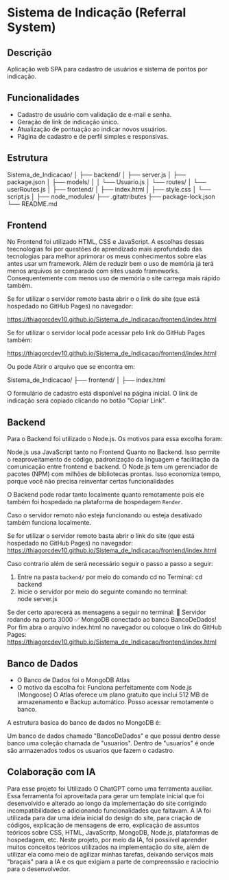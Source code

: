 # Sistema de Indicação (Referral System)

## Descrição
Aplicação web SPA para cadastro de usuários e sistema de pontos por indicação.

## Funcionalidades
- Cadastro de usuário com validação de e-mail e senha.
- Geração de link de indicação único.
- Atualização de pontuação ao indicar novos usuários.
- Página de cadastro e de perfil simples e responsivas.

## Estrutura
Sistema_de_Indicacao/
│
├── backend/
│   ├── server.js
│   ├── package.json
│   ├── models/
│   │   └── Usuario.js
│   └── routes/
│       └── userRoutes.js
│
├── frontend/
│   ├── index.html
│   ├── style.css
│   └── script.js
│
├── node_modules/
├── .gitattributes
├── package-lock.json
└── README.md

## Frontend

No Frontend foi utilizado HTML, CSS e JavaScript. A escolhas dessas teecnologias foi por questões de aprendizado mais aprofundado das tecnologias para melhor aprimorar os meus conhecimentos sobre elas antes usar um framework. Além de reduzir bem o uso de memória já terá menos arquivos se comparado com sites usado frameworks. Consequentemente com menos uso de memória o site carrega mais rápido também.

Se for utilizar o servidor remoto basta abrir o o link do site (que está hospedado no GitHub Pages) no navegador:

https://thiagorcdev10.github.io/Sistema_de_Indicacao/frontend/index.html

Se for utilizar o servidor local pode acessar pelo link do GitHub Pages também:

https://thiagorcdev10.github.io/Sistema_de_Indicacao/frontend/index.html 

Ou pode Abrir o arquivo que se encontra em:

Sistema_de_Indicacao/
├── frontend/
│ ├── index.html

O formulário de cadastro está disponível na página inicial.
O link de indicação será copiado clicando no botão "Copiar Link".

## Backend

Para o Backend foi utilizado o Node.js. Os motivos para essa excolha foram:

Node.js usa JavaScript tanto no Frontend Quanto no Backend. Isso permite o reaproveitamento de código, padronização da linguagem e facilitação da comunicação entre frontend e backend.
O Node.js tem um gerenciador de pacotes (NPM) com milhões de bibliotecas prontas. Isso economiza tempo, porque você não precisa reinventar certas funcionalidades

O Backend pode rodar tanto localmente quanto remotamente pois ele também foi hospedado na plataforma de hospedagem `Render`.

Caso o servidor remoto não esteja funcionando ou esteja desativado também funciona localmente.

Se for utilizar o servidor remoto basta abrir o link do site (que está hospedado no GitHub Pages) no navegador:
https://thiagorcdev10.github.io/Sistema_de_Indicacao/frontend/index.html

Caso contrario além de será necessário seguir o passo a passo a seguir:

1. Entre na pasta `backend/` por meio do comando cd no Terminal:
    cd backend
2. Inicie o servidor por meio do seguinte comando no terminal:  
    node server.js

Se der certo aparecerá as mensagens a seguir no terminal: 
🚀 Servidor rodando na porta 3000
✅ MongoDB conectado ao banco BancoDeDados!
Por fim abra o arquivo index.html no navegador ou coloque o link do GitHub Pages:
https://thiagorcdev10.github.io/Sistema_de_Indicacao/frontend/index.html 

## Banco de Dados
- O Banco de Dados foi o MongoDB Atlas
- O motivo da escolha foi:
    Funciona perfeitamente com Node.js (Mongoose)
    O Atlas oferece um plano gratuito que inclui 512 MB de armazenamento e Backup automático.
    Posso acessar remotamente o banco.

A estrutura basica do banco de dados no MongoDB é:

Um banco de dados chamado "BancoDeDados" e que possui dentro desse banco uma coleção chamada de "usuarios". Dentro de "usuarios" é onde são armazenados todos os usuarios que fazem o cadastro.

## Colaboração com IA
Para esse projeto foi Utilizado O ChatGPT como uma ferramenta auxiliar. Essa ferramenta foi aproveitada para gerar um template inicial que foi desenvolvido e alterado ao longo da implementação do site corrigindo incompatibilidades e adicionando funcionalidades que faltavam. 
A IA foi utilizada para dar uma ideia inicial do design do site, para criação de códigos, explicação de mensagens de erro, explicação de assuntos teóricos sobre CSS, HTML, JavaScritp, MongoDB, Node.js, plataformas de hospedagem, etc.
Neste projeto, por meio da IA, foi possiível aprender muitos conceitos teóricos utilizados na implementação do site, além de utilizar ela como meio de agilizar minhas tarefas, deixando serviços mais "braçais" para a IA e os que exigiam a parte de compreenssão e raciocínio para o desenvolvedor.

